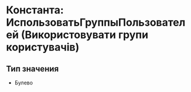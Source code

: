 ﻿# Константа: ИспользоватьГруппыПользователей (Використовувати групи користувачів)

## Тип значения

- Булево


